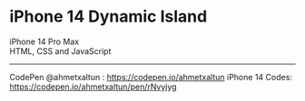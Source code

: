 # iPhone 14 Dynamic Island
iPhone 14 Pro Max <br>
HTML, CSS and JavaScript

----------------------------

CodePen
@ahmetxaltun : https://codepen.io/ahmetxaltun
iPhone 14 Codes: https://codepen.io/ahmetxaltun/pen/rNvyjyg
